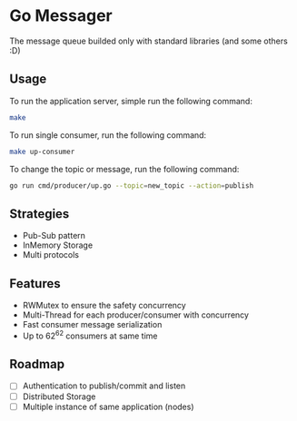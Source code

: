 # Go Messager
The message queue builded only with standard libraries (and some others :D)

## Usage
To run the application server, simple run the following command:
```bash
make 
```

To run single consumer, run the following command:
```bash
make up-consumer 
```

To change the topic or message, run the following command:
```bash
go run cmd/producer/up.go --topic=new_topic --action=publish
```

## Strategies
* Pub-Sub pattern
* InMemory Storage
* Multi protocols

## Features
* RWMutex to ensure the safety concurrency
* Multi-Thread for each producer/consumer with concurrency
* Fast consumer message serialization
* Up to $62^{62}$ consumers at same time

## Roadmap
- [ ] Authentication to publish/commit and listen
- [ ] Distributed Storage
- [ ] Multiple instance of same application (nodes)